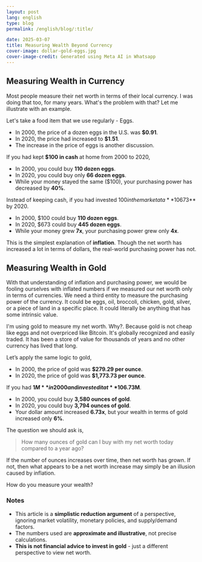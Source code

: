 ```yaml
---
layout: post
lang: english
type: blog
permalink: /english/blog/:title/

date: 2025-03-07
title: Measuring Wealth Beyond Currency
cover-image: dollar-gold-eggs.jpg
cover-image-credit: Generated using Meta AI in Whatsapp
---
```


## Measuring Wealth in Currency

Most people measure their net worth in terms of their local currency. I was doing that too, for many years. What's the problem with that? Let me illustrate with an example.

Let's take a food item that we use regularly - Eggs.

- In 2000, the price of a dozen eggs in the U.S. was **$0.91**.
- In 2020, the price had increased to **$1.51**.
- The increase in the price of eggs is another discussion.

If you had kept **$100 in cash** at home from 2000 to 2020,
- In 2000, you could buy **110 dozen eggs**.
- In 2020, you could buy only **66 dozen eggs**.
- While your money stayed the same ($100), your purchasing power has decreased by **40%**.

Instead of keeping cash, if you had invested $100 in the market at a **10% annual return**, it would have grown to **$673** by 2020.
- In 2000, $100 could buy **110 dozen eggs**.
- In 2020, $673 could buy **445 dozen eggs**.
- While your money grew **7x**, your purchasing power grew only **4x**.

This is the simplest explanation of **inflation**. Though the net worth has increased a lot in terms of dollars, the real-world purchasing power has not.

## Measuring Wealth in Gold

With that understanding of inflation and purchasing power, we would be fooling ourselves with inflated numbers if we measured our net worth only in terms of currencies. We need a third entity to measure the purchasing power of the currency. It could be eggs, oil, broccoli, chicken, gold, silver, or a piece of land in a specific place. It could literally be anything that has some intrinsic value.

I'm using gold to measure my net worth. Why?. Because gold is not cheap like eggs and not overpriced like Bitcoin. It's globally recognized and easily traded. It has been a store of value for thousands of years and no other currency has lived that long.

Let’s apply the same logic to gold,

- In 2000, the price of gold was **$279.29 per ounce**.
- In 2020, the price of gold was **$1,773.73 per ounce**.

If you had **$1M** in 2000 and invested it at **10% annual return**, by 2020, you’d have **$6.73M**.
- In 2000, you could buy **3,580 ounces of gold**.
- In 2020, you could buy **3,794 ounces of gold**.
- Your dollar amount increased **6.73x**, but your wealth in terms of gold increased only **6%**.

The question we should ask is,

> How many ounces of gold can I buy with my net worth today compared to a year ago?

If the number of ounces increases over time, then net worth has grown. If not, then what appears to be a net worth increase may simply be an illusion caused by inflation.

How do you measure your wealth?

### Notes

- This article is a **simplistic reduction argument** of a perspective, ignoring market volatility, monetary policies, and supply/demand factors.
- The numbers used are **approximate and illustrative**, not precise calculations.
- **This is not financial advice to invest in gold** - just a different perspective to view net worth.
